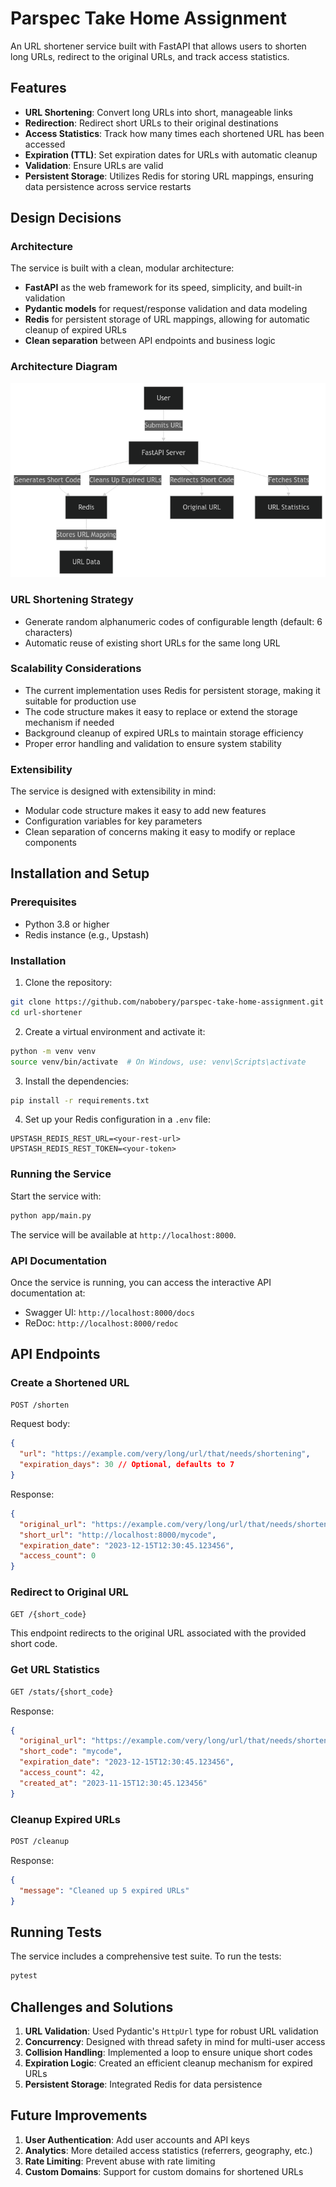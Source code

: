 # Parspec Take Home Assignment

An URL shortener service built with FastAPI that allows users to shorten long URLs, redirect to the original URLs, and track access statistics.

## Features

- **URL Shortening**: Convert long URLs into short, manageable links
- **Redirection**: Redirect short URLs to their original destinations
- **Access Statistics**: Track how many times each shortened URL has been accessed
- **Expiration (TTL)**: Set expiration dates for URLs with automatic cleanup
- **Validation**: Ensure URLs are valid
- **Persistent Storage**: Utilizes Redis for storing URL mappings, ensuring data persistence across service restarts

## Design Decisions

### Architecture

The service is built with a clean, modular architecture:

- **FastAPI** as the web framework for its speed, simplicity, and built-in validation
- **Pydantic models** for request/response validation and data modeling
- **Redis** for persistent storage of URL mappings, allowing for automatic cleanup of expired URLs
- **Clean separation** between API endpoints and business logic

### Architecture Diagram

![Architecture Diagram](assets/Architecture%20Diagram.png)

### URL Shortening Strategy

- Generate random alphanumeric codes of configurable length (default: 6 characters)
- Automatic reuse of existing short URLs for the same long URL

### Scalability Considerations

- The current implementation uses Redis for persistent storage, making it suitable for production use
- The code structure makes it easy to replace or extend the storage mechanism if needed
- Background cleanup of expired URLs to maintain storage efficiency
- Proper error handling and validation to ensure system stability

### Extensibility

The service is designed with extensibility in mind:

- Modular code structure makes it easy to add new features
- Configuration variables for key parameters
- Clean separation of concerns making it easy to modify or replace components

## Installation and Setup

### Prerequisites

- Python 3.8 or higher
- Redis instance (e.g., Upstash)

### Installation

1. Clone the repository:

```bash
git clone https://github.com/nabobery/parspec-take-home-assignment.git url-shortener
cd url-shortener
```

2. Create a virtual environment and activate it:

```bash
python -m venv venv
source venv/bin/activate  # On Windows, use: venv\Scripts\activate
```

3. Install the dependencies:

```bash
pip install -r requirements.txt
```

4. Set up your Redis configuration in a `.env` file:

```env
UPSTASH_REDIS_REST_URL=<your-rest-url>
UPSTASH_REDIS_REST_TOKEN=<your-token>

```

### Running the Service

Start the service with:

```bash
python app/main.py
```

The service will be available at `http://localhost:8000`.

### API Documentation

Once the service is running, you can access the interactive API documentation at:

- Swagger UI: `http://localhost:8000/docs`
- ReDoc: `http://localhost:8000/redoc`

## API Endpoints

### Create a Shortened URL

```bash
POST /shorten
```

Request body:

```json
{
  "url": "https://example.com/very/long/url/that/needs/shortening",
  "expiration_days": 30 // Optional, defaults to 7
}
```

Response:

```json
{
  "original_url": "https://example.com/very/long/url/that/needs/shortening",
  "short_url": "http://localhost:8000/mycode",
  "expiration_date": "2023-12-15T12:30:45.123456",
  "access_count": 0
}
```

### Redirect to Original URL

```bash
GET /{short_code}
```

This endpoint redirects to the original URL associated with the provided short code.

### Get URL Statistics

```bash
GET /stats/{short_code}
```

Response:

```json
{
  "original_url": "https://example.com/very/long/url/that/needs/shortening",
  "short_code": "mycode",
  "expiration_date": "2023-12-15T12:30:45.123456",
  "access_count": 42,
  "created_at": "2023-11-15T12:30:45.123456"
}
```

### Cleanup Expired URLs

```bash
POST /cleanup
```

Response:

```json
{
  "message": "Cleaned up 5 expired URLs"
}
```

## Running Tests

The service includes a comprehensive test suite. To run the tests:

```bash
pytest
```

## Challenges and Solutions

1. **URL Validation**: Used Pydantic's `HttpUrl` type for robust URL validation
2. **Concurrency**: Designed with thread safety in mind for multi-user access
3. **Collision Handling**: Implemented a loop to ensure unique short codes
4. **Expiration Logic**: Created an efficient cleanup mechanism for expired URLs
5. **Persistent Storage**: Integrated Redis for data persistence

## Future Improvements

1. **User Authentication**: Add user accounts and API keys
2. **Analytics**: More detailed access statistics (referrers, geography, etc.)
3. **Rate Limiting**: Prevent abuse with rate limiting
4. **Custom Domains**: Support for custom domains for shortened URLs

